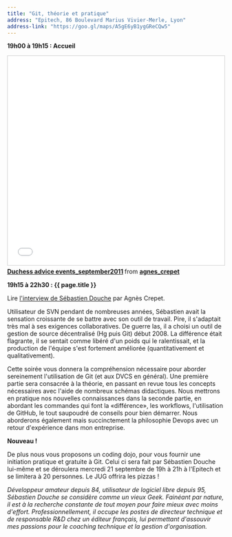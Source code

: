```yaml
---
title: "Git, théorie et pratique"
address: "Epitech, 86 Boulevard Marius Vivier-Merle, Lyon"
address-link: "https://goo.gl/maps/A5gE6yB1ygGReCQw5"
---
```


**19h00 à 19h15 : Accueil**

<iframe src="//www.slideshare.net/slideshow/embed_code/key/LkP3BJohsF8aPn" width="595" height="485" frameborder="0" marginwidth="0" marginheight="0" scrolling="no" style="border:1px solid #CCC; border-width:1px; margin-bottom:5px; max-width: 100%;" allowfullscreen> </iframe> <div style="margin-bottom:5px"> <strong> <a href="//www.slideshare.net/agnes_crepet/duchess-advice-eventsseptember2011-9304497" title="Duchess advice events_september2011" target="_blank">Duchess advice events_september2011</a> </strong> from <strong><a href="https://www.slideshare.net/agnes_crepet" target="_blank">agnes_crepet</a></strong> </div>

**19h15 à 22h30 : {{ page.title }}**

Lire
[l'interview de Sébastien Douche](https://sites.google.com/a/lyonjug.org/lyonjug/speakers/2011)
par Agnès Crepet.

Utilisateur de SVN pendant de nombreuses années, Sébastien avait la sensation croissante de se battre avec son outil de travail. Pire, il s'adaptait très mal à ses exigences collaboratives. De guerre las, il a choisi un outil de gestion de source décentralisé (Hg puis Git) début 2008. La différence était flagrante, il se sentait comme libéré d'un poids qui le ralentissait, et la production de l'équipe s'est fortement améliorée (quantitativement et qualitativement).

Cette soirée vous donnera la compréhension nécessaire pour aborder sereinement l'utilisation de Git (et aux DVCS en général). Une première partie sera consacrée à la théorie, en passant en revue tous les concepts nécessaires avec l'aide de nombreux schémas didactiques. Nous mettrons en pratique nos nouvelles connaissances dans la seconde partie, en abordant les commandes qui font la «différence», les workflows, l'utilisation de GitHub, le tout saupoudré de conseils pour bien démarrer. Nous aborderons également mais succinctement la philosophie Devops avec un retour d'expérience dans mon entreprise.

**Nouveau !**

De plus nous vous proposons un coding dojo, pour vous fournir une initiation pratique et gratuite à Git. Celui ci sera fait par Sébastien Douche lui-même et se déroulera mercredi 21 septembre de 19h à 21h à l'Epitech et se limitera à 20 personnes. Le JUG offrira les pizzas !

*Développeur amateur depuis 84, utilisateur de logiciel libre depuis 95, Sébastien Douche se considère comme un vieux Geek. Fainéant par nature, il est à la recherche constante de tout moyen pour faire mieux avec moins d'effort. Professionnellement, il occupe les postes de directeur technique et de responsable R&D chez un éditeur français, lui permettant d'assouvir mes passions pour le coaching technique et la gestion d'organisation.*

